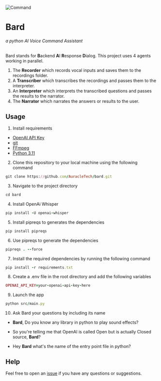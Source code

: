 ![Command](https://cdn.dribbble.com/users/2665918/screenshots/11996965/media/87e5b5088f4d3a7f1ddef27db699410b.gif)

# Bard

###### a python AI Voice Command Assistant

Bard stands for **B**ackend **A**I **R**esponse **D**ialog. This project uses 4 agents working in parallel.

1. The **Recorder** which records vocal inputs and saves them to the recordings folder.
2. A **Transcriber** which transcribes the recordings and passes them to the interpreter.
3. An **Interpreter** which interprets the transcribed questions and passes the results to the narrator.
4. The **Narrator** which narrates the answers or results to the user.

## Usage

1. Install requirements

- [OpenAI API Key](https://beta.openai.com/)
- [git](https://git-scm.com/downloads)
- [FFmpeg](https://ffmpeg.org/download.html)
- [Python 3.11](https://www.python.org/downloads/release/python-3113/)

2. Clone this repository to your local machine using the following command

```ruby
git clone https://github.com/AuracleTech/bard.git
```

3. Navigate to the project directory

```ruby
cd bard
```

4. Install OpenAi Whisper

```ruby
pip install -U openai-whisper
```

5. Install pipreqs to generates the dependencies

```ruby
pip install pipreqs
```

6. Use pipreqs to generate the dependencies

```ruby
pipreqs . --force
```

7. Install the required dependencies by running the following command

```ruby
pip install -r requirements.txt
```

8. Create a .env file in the root directory and add the following variables

```ruby
OPENAI_API_KEY=your-openai-api-key-here
```

9. Launch the app

```ruby
python src/main.py
```

10. Ask Bard your questions by including its name

- **Bard**, Do you know any library in python to play sound effects?

- So you're telling me that OpenAI is called Open but is actually Closed source, **Bard**?

- Hey **Bard** what's the name of the entry point file in python?

## Help

Feel free to open an [issue](/issues) if you have any questions or suggestions.

